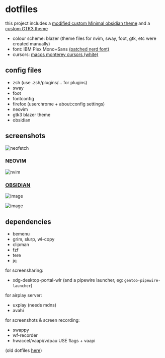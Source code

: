# dotfiles

this project includes a [modified custom Minimal obsidian theme](https://github.com/pdtxie/blazer-obsidian/tree/main) and a [custom GTK3 theme](https://github.com/pdtxie/blazer-gtk3.0/tree/main)

- colour scheme: blazer (theme files for nvim, sway, foot, gtk, etc were created manually)
- font: IBM Plex Mono+Sans [(patched nerd font)](https://github.com/ryanoasis/nerd-fonts)
- cursors: [macos monterey cursors (white)](https://github.com/ful1e5/apple_cursor)

## config files
- zsh (use .zsh/plugins/... for plugins)
- sway
- foot
- fontconfig
- firefox (userchrome + about:config settings)
- neovim
- gtk3 blazer theme
- obsidian

## screenshots
![neofetch](https://github.com/pdtxie/dotfiles/assets/65262710/00b63c5e-f08e-42f5-911e-21e3f004eb54)

### NEOVIM
![nvim](https://github.com/pdtxie/dotfiles/assets/65262710/504339c6-2024-4224-aff1-3aae8834a46c)

### [OBSIDIAN](https://github.com/pdtxie/blazer-obsidian/tree/main)
![image](https://github.com/pdtxie/dotfiles/assets/65262710/d715ddff-7aba-4295-a51b-5e23b17164ba)

![image](https://github.com/pdtxie/dotfiles/assets/65262710/95c10b09-94d0-4386-9450-52240d778fd9)


## dependencies
- bemenu
- grim, slurp, wl-copy
- clipman
- fzf
- tere
- jq

for screensharing:
- xdg-desktop-portal-wlr (and a pipewire launcher, eg: `gentoo-pipewire-launcher`)

for airplay server:
- uxplay (needs mdns)
- avahi

for screenshots & screen recording:
- swappy
- wf-recorder
- hwaccel/vaapi/vdpau USE flags + vaapi


(old dotfiles [here](https://github.com/pdtxie/dotfiles-old))

